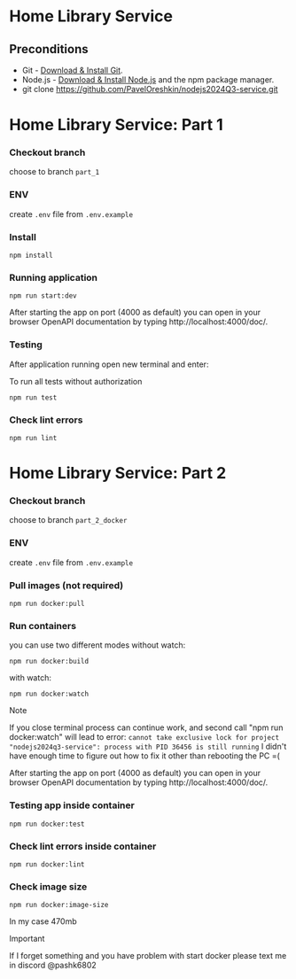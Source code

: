 # Home Library Service

## Preconditions

- Git - [Download & Install Git](https://git-scm.com/downloads).
- Node.js - [Download & Install Node.js](https://nodejs.org/en/download/) and the npm package manager.
- git clone https://github.com/PavelOreshkin/nodejs2024Q3-service.git

# Home Library Service: Part 1

### Checkout branch

choose to branch `part_1`

### ENV

create `.env` file from `.env.example`

### Install

```
npm install
```

### Running application

```
npm run start:dev
```

After starting the app on port (4000 as default) you can open
in your browser OpenAPI documentation by typing http://localhost:4000/doc/.

### Testing

After application running open new terminal and enter:

To run all tests without authorization

```
npm run test
```

### Check lint errors

```
npm run lint
```

# Home Library Service: Part 2

### Checkout branch

choose to branch `part_2_docker`

### ENV

create `.env` file from `.env.example`

### Pull images (not required)

```
npm run docker:pull
```

### Run containers

you can use two different modes
without watch:

```
npm run docker:build
```

with watch:

```
npm run docker:watch
```

> [!NOTE]  
> If you close terminal process can continue work, and second call "npm run docker:watch" will lead to error:
> `cannot take exclusive lock for project "nodejs2024q3-service": process with PID 36456 is still running`
> I didn't have enough time to figure out how to fix it other than rebooting the PC =(

After starting the app on port (4000 as default) you can open
in your browser OpenAPI documentation by typing http://localhost:4000/doc/.

### Testing app inside container

```
npm run docker:test
```

### Check lint errors inside container

```
npm run docker:lint
```

### Check image size

```
npm run docker:image-size
```

In my case 470mb

> [!IMPORTANT]  
> If I forget something and you have problem with start docker please text me in discord @pashk6802
